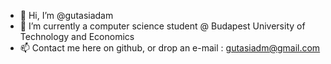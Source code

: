 - 👋 Hi, I’m @gutasiadam
- 🌱 I’m currently a computer science student @ Budapest University of Technology and Economics
- 📫 Contact me here on github, or drop an e-mail : gutasiadm@gmail.com

<!---
gutasiadam/gutasiadam is a ✨ special ✨ repository because its `README.md` (this file) appears on your GitHub profile.
You can click the Preview link to take a look at your changes.
--->
